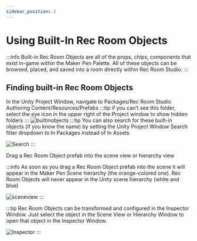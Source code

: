 ```yaml
---
sidebar_position: 2
---
```


# Using Built-In Rec Room Objects

:::info
Built-in Rec Room Objects are all of the props, chips, components that exist in-game within the Maker Pen Palette. All of these objects can be browsed, placed, and saved into a room directly within Rec Room Studio.
:::

## Finding built-in Rec Room Objects
In the Unity Project Window, navigate to Packages/Rec Room Studio Authoring Content/Resources/Prefabs
:::tip
if you can’t see this folder, select the eye icon in the upper right of the Project window to show hidden folders
:::
![builtinobjects](/img/builtinobjects.png)
:::tip
You can also search for these built-in objects (if you know the name) by setting the Unity Project Window Search filter dropdown to In Packages instead of In Assets

![Search](/img/assets.png)
:::

Drag a Rec Room Object prefab into the scene view or hierarchy view

:::info
As soon as you drag a Rec Room Object prefab into the scene it will appear in the Maker Pen Scene hierarchy (the orange-colored one). Rec Room Objects will never appear in the Unity scene hierarchy (white and blue)

![sceneview](/img/sceneview.png)
:::

:::tip
Rec Room Objects can be transformed and configured in the Inspector Window. Just select the object in the Scene View or Hierarchy Window to open that object in the Inspector Window.

![Inspector](/img/inspector.png)
:::